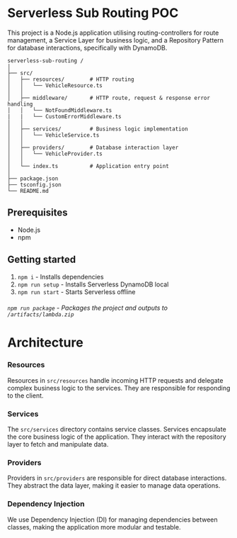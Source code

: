 # Serverless Sub Routing POC

This project is a Node.js application utilising routing-controllers for route management, a Service Layer for business logic, and a Repository Pattern for database interactions, specifically with DynamoDB.

```
serverless-sub-routing /
│
├── src/
│   ├── resources/        # HTTP routing
│   │   └── VehicleResource.ts
│   │
│   ├── middleware/       # HTTP route, request & response error handling
│   │   └── NotFoundMiddleware.ts
|   |   └── CustomErrorMiddleware.ts
│   │
│   ├── services/         # Business logic implementation
│   │   └── VehicleService.ts
│   │
│   ├── providers/        # Database interaction layer
│   │   └── VehicleProvider.ts
│   │
│   └── index.ts          # Application entry point
│
├── package.json
├── tsconfig.json
└── README.md

```

## Prerequisites

- Node.js
- npm

## Getting started

1. `npm i` - Installs dependencies
2. `npm run setup` - Installs Serverless DynamoDB local
3. `npm run start` - Starts Serverless offline

###### `npm run package` - Packages the project and outputs to `/artifacts/lambda.zip`

# Architecture

### Resources

Resources in `src/resources` handle incoming HTTP requests and delegate complex business logic to the services. They are responsible for responding to the client.

### Services

The `src/services` directory contains service classes. Services encapsulate the core business logic of the application. They interact with the repository layer to fetch and manipulate data.

### Providers

Providers in `src/providers` are responsible for direct database interactions. They abstract the data layer, making it easier to manage data operations.

### Dependency Injection

We use Dependency Injection (DI) for managing dependencies between classes, making the application more modular and testable.
